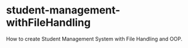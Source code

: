 # student-management-withFileHandling
How to create Student Management System with File Handling and OOP.
